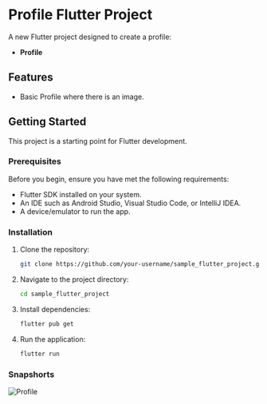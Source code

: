 # Profile Flutter Project

A new Flutter project designed to create a profile:

- **Profile**


## Features

- Basic Profile where there is an image.

## Getting Started

This project is a starting point for Flutter development. 

### Prerequisites

Before you begin, ensure you have met the following requirements:

- Flutter SDK installed on your system.
- An IDE such as Android Studio, Visual Studio Code, or IntelliJ IDEA.
- A device/emulator to run the app.

### Installation

1. Clone the repository:
   ```bash
   git clone https://github.com/your-username/sample_flutter_project.git

2. Navigate to the project directory:
   ```bash
   cd sample_flutter_project
3. Install dependencies:
   ```bash
   flutter pub get
4. Run the application:
   ```bash
   flutter run

### Snapshorts
![Profile](https://github.com/user-attachments/assets/05b7013a-4630-4e54-9f5a-7969b9a820d3)

